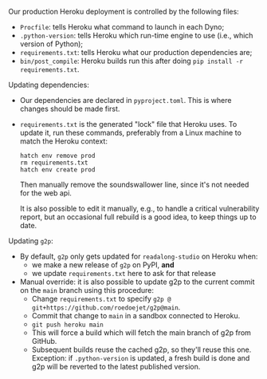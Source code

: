 Our production Heroku deployment is controlled by the following files:
 - `Procfile`: tells Heroku what command to launch in each Dyno;
 - `.python-version`: tells Heroku which run-time engine to use (i.e., which version of Python);
 - `requirements.txt`: tells Heroku what our production dependencies are;
 - `bin/post_compile`: Heroku builds run this after doing `pip install -r requirements.txt`.

Updating dependencies:
 - Our dependencies are declared in `pyproject.toml`. This is where changes should be made first.
 - `requirements.txt` is the generated "lock" file that Heroku uses. To update it,
   run these commands, preferably from a Linux machine to match the Heroku context:

       hatch env remove prod
       rm requirements.txt
       hatch env create prod

   Then manually remove the soundswallower line, since it's not needed for the web api.

   It is also possible to edit it manually, e.g., to handle a critical vulnerability report,
   but an occasional full rebuild is a good idea, to keep things up to date.

Updating `g2p`:
 - By default, `g2p` only gets updated for `readalong-studio` on Heroku when:
   - we make a new release of `g2p` on PyPI, **and**
   - we update `requirements.txt` here to ask for that release
 - Manual override: it is also possible to update g2p to the current commit on the `main` branch using this procedure:
   - Change `requirements.txt` to specify `g2p @ git+https://github.com/roedoejet/g2p@main`.
   - Commit that change to `main` in a sandbox connected to Heroku.
   - `git push heroku main`
   - This will force a build which will fetch the main branch of g2p from GitHub.
   - Subsequent builds reuse the cached g2p, so they'll reuse this one. Exception: if `.python-version` is updated, a fresh build is done and g2p will be reverted to the latest published version.
